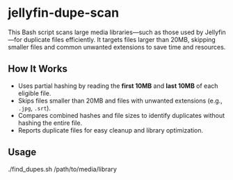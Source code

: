 # jellyfin-dupe-scan

This Bash script scans large media libraries—such as those used by Jellyfin—for duplicate files efficiently. It targets files larger than 20MB, skipping smaller files and common unwanted extensions to save time and resources.

## How It Works

- Uses partial hashing by reading the **first 10MB** and **last 10MB** of each eligible file.
- Skips files smaller than 20MB and files with unwanted extensions (e.g., `.jpg`, `.srt`).
- Compares combined hashes and file sizes to identify duplicates without hashing the entire file.
- Reports duplicate files for easy cleanup and library optimization.

## Usage

./find_dupes.sh /path/to/media/library
